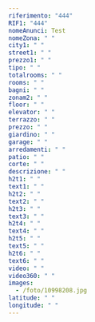 ```yaml
---
riferimento: "444"
RIF1: "444"
nomeAnunci: Test
nomeZona: " "
city1: " "
street1: " "
prezzo1: " "
tipo: " "
totalrooms: " "
rooms: " "
bagni: " "
zonam2: " "
floor: " "
elevator: " "
terrazzo: " "
prezzo: " "
giardino: " "
garage: " "
arredamenti: " "
patio: " "
corte: " "
descrizione: " "
h2t1: " "
text1: " "
h2t2: " "
text2: " "
h2t3: " "
text3: " "
h2t4: " "
text4: " "
h2t5: " "
text5: " "
h2t6: " "
text6: " "
video: " "
video360: " "
images:
  - /foto/10998208.jpg
latitude: " "
longitude: " "
---
```

